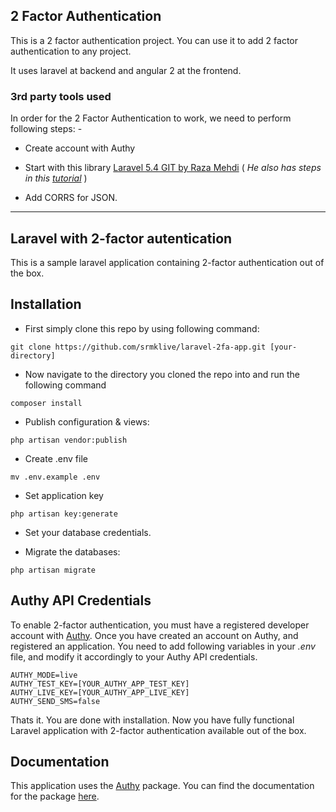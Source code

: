 ## 2 Factor Authentication
This is a 2 factor authentication project. 
You can use it to add 2 factor authentication to any project.

It uses laravel at backend and angular 2 at the frontend.

### 3rd party tools used

In order for the 2 Factor Authentication to work, we need to perform following steps: -

- Create account with Authy

- Start with this library [Laravel 5.4 GIT by Raza Mehdi](https://github.com/srmklive/laravel-2fa-demo)
( _He also has steps in this [tutorial](https://github.com/srmklive/laravel-twofactor-authentication/)_ )

- Add CORRS for JSON. 

----------------


## Laravel with 2-factor autentication

This is a sample laravel application containing 2-factor authentication out of the box.


## Installation
* First simply clone this repo by using following command:
```
git clone https://github.com/srmklive/laravel-2fa-app.git [your-directory]
```

* Now navigate to the directory you cloned the repo into and run the following command
```
composer install
```

* Publish configuration & views:
```
php artisan vendor:publish
```

* Create .env file
```
mv .env.example .env
```

* Set application key
```
php artisan key:generate
```

* Set your database credentials.

* Migrate the databases:
```
php artisan migrate
```

## Authy API Credentials
To enable 2-factor authentication, you must have a registered developer account with [Authy](https://www.authy.com/). Once you have created an account on Authy, and registered an application. You need to add following variables in your *.env* file, and modify it accordingly to your Authy API credentials.
```
AUTHY_MODE=live
AUTHY_TEST_KEY=[YOUR_AUTHY_APP_TEST_KEY]
AUTHY_LIVE_KEY=[YOUR_AUTHY_APP_LIVE_KEY]
AUTHY_SEND_SMS=false
```

Thats it. You are done with installation. Now you have fully functional Laravel application with 2-factor authentication available out of the box. 

## Documentation

This application uses the [Authy](https://github.com/srmklive/laravel-twofactor-authentication) package. You can find the documentation for the package [here](https://github.com/srmklive/laravel-twofactor-authentication/blob/master/README.md).
